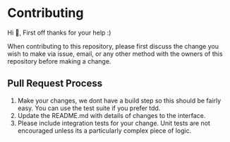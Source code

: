 # Contributing

Hi :wave:, First off thanks for your help :)

When contributing to this repository, please first discuss the change you wish to make via issue,
email, or any other method with the owners of this repository before making a change.

## Pull Request Process

1.  Make your changes, we dont have a build step so this should be fairly easy. You can use the test suite if you prefer tdd.
1.  Update the README.md with details of changes to the interface.
1.  Please include integration tests for your change. Unit tests are not encouraged unless its a particularly complex piece of logic.
